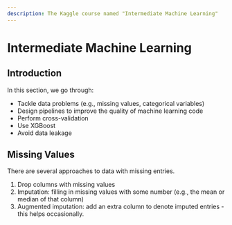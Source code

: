 ```yaml
---
description: The Kaggle course named "Intermediate Machine Learning"
---
```


# Intermediate Machine Learning

## Introduction

In this section, we go through:

* Tackle data problems (e.g., missing values, categorical variables)
* Design pipelines to improve the quality of machine learning code
* Perform cross-validation
* Use XGBoost
* Avoid data leakage

## Missing Values

There are several approaches to data with missing entries.

1. Drop columns with missing values
2. Imputation: filling in missing values with some number (e.g., the mean or median of that column)
3. Augmented imputation: add an extra column to denote imputed entries - this helps occasionally.
